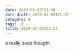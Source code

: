 ```yaml
---
date: 2019-03-03T21:38
date-draft: 2019-03-03T21:37
category: Q
tags: _q
title: 2019-03-03T21:37
---
```


a really deep thought


